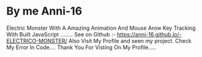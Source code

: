 

#  By me Anni-16
Electric Monster With A  Amazing Animation  And Mouse Arow Key Tracking With Built JavaScript ........ 
See on Github :-  https://anni-16.github.io/-ELECTRICO-MONSTER/
Also Visit My Profile and seen my project. Check My Error In Code....
Thank You For Visting On My Profile.....
